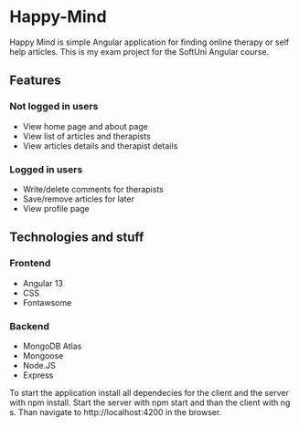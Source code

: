 # Happy-Mind

Happy Mind is simple Angular application for finding online therapy or self help articles. This is my exam project for the SoftUni Angular course.

## Features

### Not logged in users

- View home page and about page
- View list of articles and therapists 
- View articles details and therapist details

### Logged in users

- Write/delete comments for therapists
- Save/remove articles for later
- View profile page

## Technologies and stuff

### Frontend

- Angular 13
- CSS
- Fontawsome

### Backend

- MongoDB Atlas
- Mongoose
- Node.JS
- Express

To start the application install all dependecies for the client and the server with npm install. Start the server with npm start and than the client with ng s. Than navigate to http://localhost:4200 in the browser.

